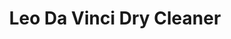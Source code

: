 ---
title: "Leo Da Vinci Dry Cleaner"
url: /mission-viejo/leo-da-vinci-dry-cleaner/
shop: laundry
---